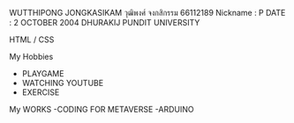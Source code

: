 WUTTHIPONG JONGKASIKAM
วุฒิพงศ์ จงกสิกรรม
66112189
Nickname : P
DATE : 2 OCTOBER 2004
DHURAKIJ PUNDIT UNIVERSITY

HTML / CSS

My Hobbies
- PLAYGAME
- WATCHING YOUTUBE
- EXERCISE

My WORKS
-CODING FOR METAVERSE
-ARDUINO
